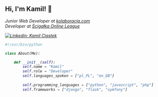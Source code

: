 <h2>Hi, I'm Kamil! 👋</h2>

<p><em>Junior Web Developer at <a href="https://www.kolaboracja.com" target="_blank">kolaboracja.com</a>
    </br>
    Developer at <a href="http://www.scigalka.pl" target="_blank">Ścigałka Online League</a>

[![Linkedin: Kamil Ciastek](https://img.shields.io/badge/-kamil&#8211;ciastek-blue?style=flat-square&logo=Linkedin&logoColor=white&link=https://www.linkedin.com/in/kamil-ciastek/)](https://www.linkedin.com/in/kamil-ciastek/)


```python
#!/usr/bin/python

class About(Me):

    def __init__(self):
        self.name = "Kamil"
        self.role = "Developer"
        self.languages_spoken = ["pl_PL", "en_GB"]
        
        self.programming_languages = ["python", "javascript", "php"]
        self.frameworks = ["django", "flask", "symfony"]
```

